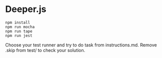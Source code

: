 # Deeper.js

```
npm install
npm run mocha
npm run tape
npm run jest
```

Choose your test runner and try to do task from instructions.md. Remove .skip from test/<your test runner> to check your solution.
